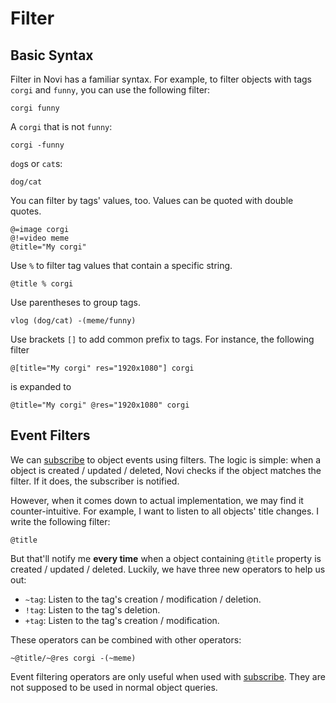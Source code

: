 # Filter

## Basic Syntax

Filter in Novi has a familiar syntax. For example, to filter objects with tags `corgi` and `funny`, you can use the following filter:

```
corgi funny
```

A `corgi` that is not `funny`:

```
corgi -funny
```

`dog`s or `cat`s:

```
dog/cat
```

You can filter by tags' values, too. Values can be quoted with double quotes.

```
@=image corgi
@!=video meme
@title="My corgi"
```

Use `%` to filter tag values that contain a specific string.

```
@title % corgi
```

Use parentheses to group tags.

```
vlog (dog/cat) -(meme/funny)
```

Use brackets `[]` to add common prefix to tags. For instance, the following filter

```
@[title="My corgi" res="1920x1080"] corgi
```

is expanded to

```
@title="My corgi" @res="1920x1080" corgi
```

## Event Filters

We can [subscribe](./subscribe) to object events using filters. The logic is simple: when a object is created / updated / deleted, Novi checks if the object matches the filter. If it does, the subscriber is notified.

However, when it comes down to actual implementation, we may find it counter-intuitive. For example, I want to listen to all objects' title changes. I write the following filter:

```
@title
```

But that'll notify me **every time** when a object containing `@title` property is created / updated / deleted. Luckily, we have three new operators to help us out:

- `~tag`: Listen to the tag's creation / modification / deletion.
- `!tag`: Listen to the tag's deletion.
- `+tag`: Listen to the tag's creation / modification.

These operators can be combined with other operators:

```
~@title/~@res corgi -(~meme)
```

Event filtering operators are only useful when used with [subscribe](./subscribe). They are not supposed to be used in normal object queries.
